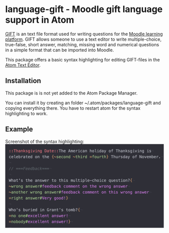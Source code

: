 # language-gift - Moodle gift language support in Atom

[GIFT](http://docs.moodle.org/en/GIFT) is an text file format used for writing questions for the [Moodle learning
platform](http://docs.moodle.org/). GIFT allows someone to use a text editor to write multiple-choice, true-false,
short answer, matching, missing word and numerical questions in a simple format that can be imported into Moodle.

This package offers a basic syntax highlighting for editing GIFT-files in the [Atom Text Editor](https://atom.io/).

## Installation
This package is is not yet added to the Atom Package Manager.

You can install it by creating an folder ~/.atom/packages/language-gift and copying everything there.
You have to restart atom for the syntax highlighting to work. 

## Example
Screenshot of the syntax highlighting: 
![alt text](example/example.png "Screenshot of the syntax highlighting")
